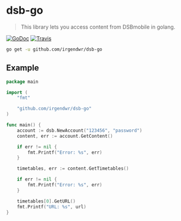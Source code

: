 # dsb-go
> This library lets you access content from DSBmobile in golang.

[![GoDoc](https://godoc.org/github.com/irgendwr/dsb-go?status.svg)](https://godoc.org/github.com/irgendwr/dsb-go)
[![Travis](https://travis-ci.org/irgendwr/dsb-go.svg)](https://travis-ci.org/irgendwr/dsb-go)

```bash
go get -u github.com/irgendwr/dsb-go
```

## Example
```go
package main

import (
	"fmt"

	"github.com/irgendwr/dsb-go"
)

func main() {
    account := dsb.NewAccount("123456", "password")
    content, err := account.GetContent()

    if err != nil {
        fmt.Printf("Error: %s", err)
    }

    timetables, err := content.GetTimetables()

    if err != nil {
        fmt.Printf("Error: %s", err)
    }

    timetables[0].GetURL()
    fmt.Printf("URL: %s", url)
}
```